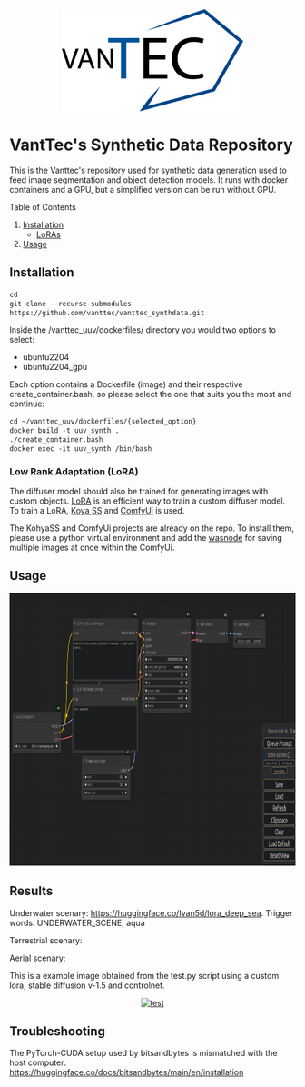 <p align="center">
  <img src="docs/vanttec.png" width="320" height="180"/>
</p>

# VantTec's Synthetic Data Repository

This is the Vanttec's repository used for synthetic data generation used to feed image segmentation and object detection models. It runs with docker containers and a GPU, but a simplified version can be run without GPU.

<!-- TABLE OF CONTENTS -->
<summary>Table of Contents</summary>
<ol>
  <li>
    <a href="#installation">Installation</a>
    <ul>
      <li><a href="#">LoRAs</a></li>
    </ul>
  </li>
  <li>
    <a href="#usage">Usage</a>
  </li>
</ol>


## Installation
 
```Shell
cd
git clone --recurse-submodules https://github.com/vanttec/vanttec_synthdata.git
```

Inside the /vanttec_uuv/dockerfiles/ directory you would two options to select: 
* ubuntu2204
* ubuntu2204_gpu

Each option contains a Dockerfile (image) and their respective create_container.bash, so please select the one that suits you the most and continue:

```Shell
cd ~/vanttec_uuv/dockerfiles/{selected_option}
docker build -t uuv_synth .
./create_container.bash
docker exec -it uuv_synth /bin/bash
```

### Low Rank Adaptation (LoRA)

The diffuser model should also be trained for generating images with custom objects. [LoRA](https://arxiv.org/pdf/2106.09685) is an efficient way to train a custom diffuser model. To train a LoRA, [Koya SS](https://github.com/bmaltais/kohya_ss) and [ComfyUi](https://github.com/comfyanonymous/ComfyUI) is used.

The KohyaSS and ComfyUi projects are already on the repo. To install them, please use a python virtual environment and add the [wasnode](https://github.com/WASasquatch/was-node-suite-comfyui) for saving multiple images at once within the ComfyUi.

## Usage
<div align="center">
  <a href="">
    <img src="docs/comfyui.png" alt="comfyui" width="640" height="480">
  </a>
</div>

## Results

Underwater scenary: https://huggingface.co/Ivan5d/lora_deep_sea. Trigger words: UNDERWATER_SCENE, aqua

Terrestrial scenary: 

Aerial scenary:

This is a example image obtained from the test.py script using a custom lora, stable diffusion v-1.5 and controlnet.

<div align="center">
  <a href="">
    <img src="controlnet_depthmap.png" alt="test" width="1080" height="720">
  </a>
</div>

## Troubleshooting

The PyTorch-CUDA setup used by bitsandbytes is mismatched with the host computer: https://huggingface.co/docs/bitsandbytes/main/en/installation